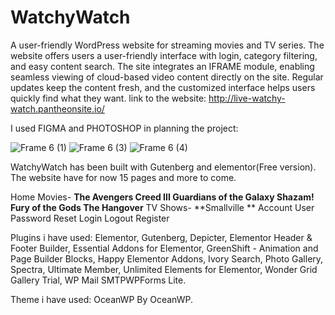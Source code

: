 # WatchyWatch
A user-friendly WordPress website for streaming movies and TV series.
The website offers users a user-friendly interface with login, category filtering, and easy content search. The site integrates an IFRAME module, enabling seamless viewing of cloud-based video content directly on the site. Regular updates keep the content fresh, and the customized interface helps users quickly find what they want.
link to the website: http://live-watchy-watch.pantheonsite.io/


I used FIGMA and PHOTOSHOP in planning the project:


![Frame 6 (1)](https://github.com/OfirZ126/WatchyWatch/assets/138397550/a314512c-d554-42fe-aabb-d821d6c43f89)
![Frame 6 (3)](https://github.com/OfirZ126/WatchyWatch/assets/138397550/984976f6-7d15-4a47-bae0-c83284e73e6b)
![Frame 6 (4)](https://github.com/OfirZ126/WatchyWatch/assets/138397550/5d2f5a2a-be87-456b-9204-d59047f7f8f7)

WatchyWatch has been built with Gutenberg and elementor(Free version).
The website have for now 15 pages and more to come.

Home
Movies-
**The Avengers
Creed III
Guardians of the Galaxy
Shazam! Fury of the Gods
The Hangover**
TV Shows-
**Smallville **
Account
User
Password Reset
Login
Logout
Register

Plugins i have used:
Elementor, Gutenberg, Depicter, Elementor Header & Footer Builder, Essential Addons for Elementor, GreenShift - Animation and Page Builder Blocks, Happy Elementor Addons,	Ivory Search, Photo Gallery, Spectra, Ultimate Member, Unlimited Elements for Elementor, Wonder Grid Gallery Trial,	WP Mail SMTPWPForms Lite.

Theme i have used: OceanWP By OceanWP.
